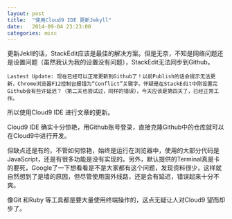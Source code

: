 ```yaml
---
layout: post
title:  "使用Cloud9 IDE 更新Jekyll"
date:   2014-09-04 23:23:00
categories: misc
---
```


更新Jekll的话，StackEdit应该是最佳的解决方案。但是无奈，不知是网络问题还是设置问题（虽然我认为我的设置没有问题），StackEdit无法同步到Github。

` Lastest Update: 现在已经可以正常更新到Github了！以前Publish的话会提示无法更新，Chrome浏览器F12控制台报错为“Conflict”关键字。怀疑是在StackEdit中刚设置完Github会有些许延迟？（第二天也尝试过，同样的错误），今天应该是第四天了，已经正常工作。 `

所以使用Cloud9 IDE 进行文章的更新。

Cloud9 IDE 确实十分惊艳，用Github账号登录，直接克隆Github中的仓库就可以在Cloud9中进行开发。

但缺点还是有的，不管如何惊艳，始终是运行在浏览器中，使用的大部分代码是JavaScript，还是有很多功能是没有实现的。另外，默认提供的Terminal真是卡的要死，Google了一下想看看是不是大家都有这个问题，发现资料很少，这样就自然想到了是墙的原因，但尽管使用国外线路，还是会有延迟，错误起来十分不爽。

像Git 和Ruby 等工具都是要大量使用终端操作的，这点无疑让人对Cloud9 望而却步了。